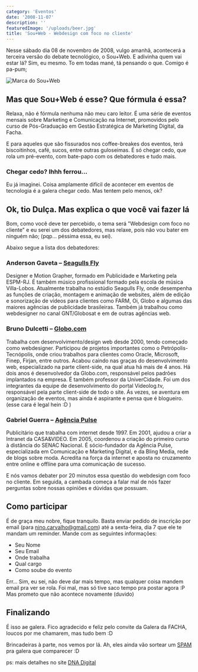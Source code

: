 ```yaml
---
category: 'Eventos'
date: '2008-11-07'
description: ''
featuredImage: '/uploads/beer.jpg'
title: 'Sou+Web - Webdesign com foco no cliente'
---
```


Nesse sábado dia 08 de novembro de 2008, vulgo amanhã, acontecerá a terceira versão do debate tecnológico, o Sou+Web. E adivinha quem vai estar lá? Sim, eu mesmo. To em todas mané, tá pensando o que. Comigo é pa-pum;

![Marca do Sou+Web](/uploads/marca-sou+web.png)

## Mas que Sou+Web é esse? Que fórmula é essa?

Relaxa, não é fórmula nenhuma não meu caro leitor. É uma série de eventos mensais sobre Marketing e Comunicação na Internet, promovidos pelo curso de Pós-Graduação em Gestão Estratégica de Marketing Digital, da Facha.

E para aqueles que são fissurados nos coffee-breakes dos eventos, terá biscoitinhos, café, sucos, entre outras guloseimas. É só chegar cedo, que rola um pré-evento, com bate-papo com os debatedores e tudo mais.

### Chegar cedo? Ihhh ferrou...

Eu já imaginei. Coisa amplamente difícil de acontecer em eventos de tecnologia é a galera chegar cedo. Mas tentem pelo menos, ok?

## Ok, tio Dulça. Mas explica o que você vai fazer lá

Bom, como você deve ter percebido, o tema será "Webdesign com foco no cliente" e eu serei um dos debatedores, mas relaxe, pois não vou bater em ninguém não; (pqp... péssima essa, eu sei).

Abaixo segue a lista dos debatedores:

### Anderson Gaveta – [Seagulls Fly](http://www.seagullsfly.com/)

Designer e Motion Grapher, formado em Publicidade e Marketing pela ESPM-RJ. É também músico profissional formado pela escola de música Villa-Lobos. Atualmente trabalha no estúdio Seagulls Fly, onde desempenha as funções de criação, montagem e animação de websites, além de edição e sonorização de vídeos para clientes como FARM, Oi, Globo e algumas das maiores agências de publicidade brasileiras. Também já trabalhou como webdesigner no canal GNT/Globosat e em de outras agências web.

### Bruno Dulcetti – [Globo.com](http://www.globo.com/)

Trabalha com desenvolvimento/design web desde 2000, tendo começado como webdesigner. Participou de projetos importantes como o Petrópolis-Tecnópolis, onde criou trabalhos para clientes como Oracle, Microsoft, Finep, Firjan, entre outros. Acabou caindo nas graças do desenvolvimento web, especializado na parte client-side, na qual atua há mais de 4 anos. Há dois anos é desenvolvedor da Globo.com, responsável pelos padrões implantados na empresa. É também professor da UniverCidade. Foi um dos integrantes da equipe de desenvolvimento do portal Videolog.tv, responsável pela parte client-side de todo o site. Ás vezes, se aventura em organização de eventos, mas ainda é aspirante e pensa que é blogueiro. (esse cara é legal hein :D )

### Gabriel Guerra – [Agência Pulse](http://www.agenciapulse.com.br/)

Publicitário que trabalha com internet desde 1997. Em 2001, ajudou a criar a Intranet da CASA&VIDEO. Em 2005, coordenou a criação do primeiro curso à distância do SENAC Nacional. É sócio-fundador da Agência Pulse, especializada em Comunicação e Marketing Digital, e da Bling Media, rede de blogs sobre moda. Acredita na força da internet e aposta no cruzamento entre online e offline para uma comunicação de sucesso.

E nós vamos debater por 20 minutos essa questão do webdesign com foco no cliente. Em seguida, a cambada começa a falar mal de nós fazer perguntas sobre nossas opiniões e dúvidas que possuam.

## Como participar

É de graça meu nobre, fique tranquilo. Basta enviar pedido de inscrição por email (para nino.carvalho@gmail.com) até a sexta-feira, dia 7 que ele te mandam um reminder. Mande com as seguintes informações:

- Seu Nome
- Seu Email
- Onde trabalha
- Qual cargo
- Como soube do evento

Err... Sim, eu sei, não deve dar mais tempo, mas qualquer coisa mandem email pra ver se rola. Foi mal, mas só tive saco tempo pra postar agora :P Mas prometo que não acontece novamente (duvido)

## Finalizando

É isso ae galera. Fico agradecido e feliz pelo convite da Galera da FACHA, loucos por me chamarem, mas tudo bem :D

Brincadeiras à parte, nos vemos por lá. Ah, eles ainda vão sortear um [SPAM](http://www.spam.com/) pra galera que comparecer :D

ps: mais detalhes no site [DNA Digital](http://dnadigital.wordpress.com/2008/11/06/webdesign-com-foco-no-cliente/)
